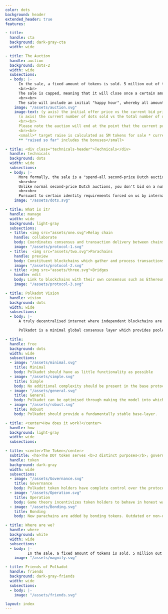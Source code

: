 ```yaml
---
color: dots
background: header
extended_header: true
features:

- title:
  handle: cta
  background: dark-gray-cta
  width: wide

- title: The Auction
  handle: auction
  background: dots-2
  width: wide
  subsections:
  - body: |-
      In the sale, a fixed amount of tokens is sold. 5 million out of the total 10 million DOTs allocated at Genesis time will be sold. The tokens will be split between each participant in the sale, relative to how much they spend. For example, if the sale ends with just three participants, Alice (who spent 20 ETH), Bob (30 ETH) and Charlie (50 ETH), then they would receive, respectively, 1 million DOTs, 1.5 million DOTs and 2.5 million DOTs).
      <br><br>
      The sale is capped, meaning that it will close once a certain amount of ETH has been raised. However, unlike normal capped sales, the cap changes over time; it begins very high and then decreases, fast at first and then more slowly. To avoid an "immediate ending", the initial cap is so high as to make it impossible for anyone to force the sale's end by spending (around $16b at current prices). Within a week of so, the cap is less than $50m.
      <br><br>
      The sale will include an initial "happy hour", whereby all amounts of ETH spent by participants will be raised by 15%. For example, Alice spends 100 ETH within the first hour, whereas Bob spends 115 ETH after the first hour. Both Alice and Bob will receive the same amount of DOT tokens.
    image: "/assets/auction.svg"
    image-text: (y axis) the initial offer price vs the current bid price
      (x axis) the current number of dots sold vs the total number of dots being offered for sale.
      <br><br>
      Please note the auction will end at the point that the current price matches the total number of tokens being offered in this sale (5 million).
      <br><br>
      <small>* target raise is calculated as 5M tokens for sale * current end price.<br>
      ** "raised so far" includes the bonuses</small>

- title: <div class="technicals-header">Technicals</div>
  handle: technicals
  background: dots
  width: wide
  subsections:
  - body: |-      
      More formally, the sale is a "spend-all second-price Dutch auction". In the auction, 5 million out of the total 10 million DOT tokens allocated at Genesis time will be sold. As an auction, by the time is finishes, it finds a "price" in order that all 5 million DOTs are happily sold. The second-price Dutch auction part basically means that the provisional price at which tokens are offered starts high and lowers throughout the auction period in a predefined schedule. The auction closes once the orders received at the current provisional price are enough to purchase the entire 5 million DOTs.
      <br><br>
      Unlike normal second-price Dutch auctions, you don't bid on a number of DOT tokens given a current provisional price (which will never increase, only decrease), but rather you bid on an amount to spend, and thus will receive more DOT tokens as the auction continues and the price lowers. Everyone who participates receives the same buy-in price, which is the price that the auction ends on.
      <br><br>
      Pursuant to certain identity requirements forced on us by international regulations, we are happy to allow citizens and organisations of almost all jurisdictions globally the opportunity to participate in this event (we are sad to note that due to legal restrictions, we are unable to accept the contributions of citizens of Japan). We will endeavour to make the certification as cheap, swift and convenient as possible.
    image: "/assets/dots.svg"

- title: What is it?
  handle: manage
  width: wide
  background: light-gray
  subsections:
  - title: <img src="assets/one.svg">Relay chain
    handle: collaborate
    body: Coordinates consensus and transaction delivery between chains
    image: "/assets/protocol-1.svg"
  - title:  <img src="assets/two.svg">Parachains
    handle: preview
    body: Constituent blockchains which gather and process transactions
    image: "/assets/protocol-2.svg"
  - title: <img src="assets/three.svg">Bridges
    handle: edit
    body: Link to blockchains with their own consensus such as Ethereum
    image: "/assets/protocol-3.svg"

- title: Polkadot Vision
  handle: vision
  background: dots
  width: wide
  subsections:
  - body: |-
      A truly decentralised internet where independent blockchains are exchanging information and enable trust-free transactions via smart contracts, with the key enabling tenets of scalability, governance and inter-operability.

      Polkadot is a minimal global consensus layer which provides pooled security that is equal to all members, regardless of the protocol they operate on. It also enables trust-free transactions between all its member chains through decentralised consensus. Consensus in Polkadot is reached via a Proof of Stake mechanism that utilizes network tokens called DOTs.

- title:
  handle: free
  background: dots
  width: wide
  subsections:
  - image: "/assets/minimal.svg"
    title: Minimal
    body: Polkadot should have as little functionality as possible
  - image: "/assets/simple.svg"
    title: Simple
    body: No additional complexity should be present in the base protocol.
  - image: "/assets/general.svg"
    title: General
    body: Polkadot can be optimised through making the model into which extensions fit as abstract as possible.
  - image: "/assets/robust.svg"
    title: Robust
    body: Polkadot should provide a fundamentally stable base-layer.

- title: <center>How does it work?</center>
  handle: how
  background: light-gray
  width: wide
  subsections:

- title: <center>The Token</center>
  subtitle: <h6>The DOT token serves <b>3 distinct purposes</b>; governance over the network, <br>operation and bonding.</h6>
  handle: token
  background: dark-gray
  width: wide
  subsections:
  - image: "/assets/Governance.svg"
    title: Governance
    body: Polkadot token holders have complete control over the protocol. All privileges, which on other platforms are exclusive to miners, will be given to the relay chain participants (DOT holders), including managing exceptional events such as protocol upgrades and fixes.
  - image: "/assets/Operation.svg"
    title: Operation
    body: Game theory incentivizes token holders to behave in honest ways. Good actors are rewarded by this mechanism whilst bad actors will lose their stake in the network. This ensures the network stays secure.
  - image: "/assets/Bonding.svg"
    title: Bonding
    body: New parachains are added by bonding tokens. Outdated or non-useful parachains are removed by removing bonded tokens. (proof of stake)

- title: Where are we?
  handle: where
  background: white
  width: wide
  subsections:
  - body: |-
          In the sale, a fixed amount of tokens is sold. 5 million out of the total 10 million DOTs allocated at Genesis time will be sold. The tokens will be split between each participant in the sale, relative to how much they spend. For example, if the sale ends with just three participants, Alice (who spent 20 ETH), Bob (30 ETH) and Charlie (50 ETH), then they would receive, respectively, 1 million DOTs, 1.5 million DOTs and 2.5 million DOTs).
    image: "/assets/magnify.svg"

- title: Friends of Polkadot
  handle: friends
  background: dark-gray-friends
  width: wide
  subsections:
  - body: |-
    image: "/assets/friends.svg"  

layout: index
---
```

